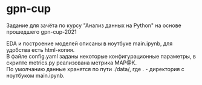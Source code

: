 # gpn-cup
Задание для зачёта по курсу "Анализ данных на Python" на основе прошедшего gpn-cup-2021

EDA и построение моделей описаны в ноутбуке main.ipynb, для удобства есть html-копия.\
В файле config.yaml заданы некоторые конфигурационные параметры, в скрипте metrics.py реализована метрика MAP@K.\
По умолчанию данные хранятся по пути ./data/, где . - директория с ноутбуком main.ipynb.
